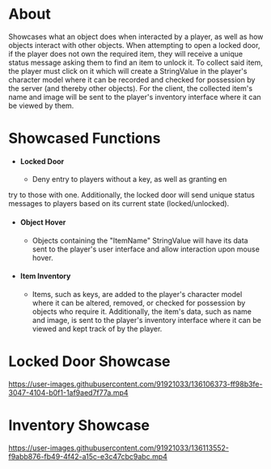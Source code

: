 # About
Showcases what an object does when interacted by a player, as well as how objects interact with other objects. When attempting to open a locked door, if the player does not own the required item, they will receive a unique status message asking them to find an item to unlock it. To collect said item, the player must click on it which will create a StringValue in the player's character model where it can be recorded and checked for possession by the server (and thereby other objects). For the client, the collected item's name and image will be sent to the player's inventory interface where it can be viewed by them.

# Showcased Functions
* #### Locked Door
  * Deny entry to players without a key, as well as granting en



try to those with one. Additionally, the locked door will send unique status messages to players based on its current state (locked/unlocked).
* #### Object Hover
  * Objects containing the "ItemName" StringValue will have its data sent to the player's user interface and allow interaction upon mouse hover.
* #### Item Inventory
  * Items, such as keys, are added to the player's character model where it can be altered, removed, or checked for possession by objects who require it. Additionally, the item's data, such as name and image, is sent to the player's inventory interface where it can be viewed and kept track of by the player.


# Locked Door Showcase

https://user-images.githubusercontent.com/91921033/136106373-ff98b3fe-3047-4104-b0f1-1af9aed7f77a.mp4

# Inventory Showcase

https://user-images.githubusercontent.com/91921033/136113552-f9abb876-fb49-4f42-a15c-e3c47cbc9abc.mp4
